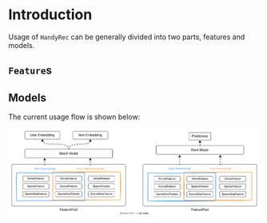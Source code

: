 # Introduction

Usage of `HandyRec` can be generally divided into two parts, features and models.

## `Feature`s

## Models

The current usage flow is shown below:

![diagram](imgs/usage_flow.svg)